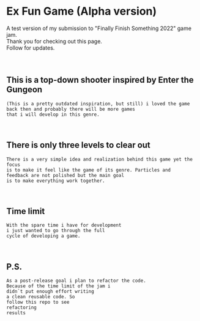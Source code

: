 # Ex Fun Game (Alpha version)
A test version of my submission to "Finally Finish Something 2022" game jam.\
Thank you for checking out this page. \
Follow for updates.
<br/>
<br/>
<br/>

## This is a top-down shooter inspired by Enter the Gungeon
	(This is a pretty outdated inspiration, but still) i loved the game 
	back then and probably there will be more games 
	that i will develop in this genre.
	
<br/>

## There is only three levels to clear out
	There is a very simple idea and realization behind this game yet the focus 
	is to make it feel like the game of its genre. Particles and 
	feedback are not polished but the main goal 
	is to make everything work together.
	
<br/>

## Time limit
	With the spare time i have for development 
	i just wanted to go through the full
	cycle of developing a game.
	
<br/>

## P.S.
	As a post-release goal i plan to refactor the code.
	Because of the time limit of the jam i
	didn`t put enough effort writing 
	a clean reusable code. So 
	follow this repo to see 
	refactoring
	results
